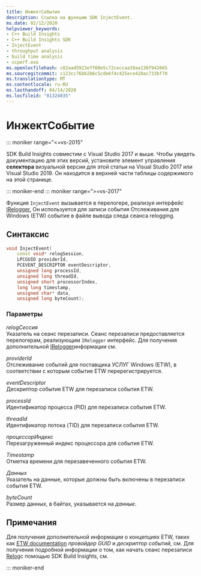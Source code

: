 ```yaml
---
title: ИнжектСобытие
description: Ссылка на функцию SDK InjectEvent.
ms.date: 02/12/2020
helpviewer_keywords:
- C++ Build Insights
- C++ Build Insights SDK
- InjectEvent
- throughput analysis
- build time analysis
- vcperf.exe
ms.openlocfilehash: c82aad5923eff60e5c72ceccaa39aa136f942665
ms.sourcegitcommit: c123cc76bb2b6c5cde6f4c425ece420ac733bf70
ms.translationtype: MT
ms.contentlocale: ru-RU
ms.lasthandoff: 04/14/2020
ms.locfileid: "81324035"
---
```

# <a name="injectevent"></a>ИнжектСобытие

::: moniker range="<=vs-2015"

SDK Build Insights совместим с Visual Studio 2017 и выше. Чтобы увидеть документацию для этих версий, установите элемент управления **селектора** визуальной версии для этой статьи на Visual Studio 2017 или Visual Studio 2019. Он находится в верхней части таблицы содержимого на этой странице.

::: moniker-end
::: moniker range=">=vs-2017"

Функция `InjectEvent` вызывается в перелогере, реализуя интерфейс [IRelogger.](../other-types/irelogger-class.md) Он используется для записи события Отслеживания для Windows (ETW) событие в файле вывода следа сеанса relogging.

## <a name="syntax"></a>Синтаксис

```cpp
void InjectEvent(
    const void* relogSession,
    LPCGUID providerId,
    PCEVENT_DESCRIPTOR eventDescriptor,
    unsigned long processId,
    unsigned long threadId,
    unsigned short processorIndex,
    long long timestamp,
    unsigned char* data,
    unsigned long byteCount);
```

### <a name="parameters"></a>Параметры

*relogСессия*\
Указатель на сеанс перезаписи. Сеанс перезаписи предоставляется перелогерам, реализующим `IRelogger` интерфейс. Для получения дополнительной [IRelogger](../other-types/irelogger-class.md)информации см.

*providerId*\
Отслеживание событий для поставщика УСЛУГ Windows (ETW), в соответствии с которым событие ETW перерегистрируется.

*eventDescriptor*\
Дескриптор события ETW для перезаписи события ETW.

*processId*\
Идентификатор процесса (PID) для перезаписи события ETW.

*threadId*\
Идентификатор потока (TID) для перезаписи события ETW.

*процессорИндекс*\
Перезагруженный индекс процессора для события ETW.

*Timestamp*\
Отметка времени для перезавеченного события ETW.

*Данных*\
Указатель на данные, которые должны быть включены в перезаписи события ETW.

*byteCount*\
Размер данных, в байтах, указывается на *данные*.

## <a name="remarks"></a>Примечания

Для получения дополнительной информации о концепциях ETW, таких как [ETW documentation](/windows/win32/etw/about-event-tracing) *провайдер GUID* и *дескриптор событий,* см. Для получения подробной информации о том, как начать сеанс перезаписи [Relog](relog.md)с помощью SDK Build Insights, см.

::: moniker-end
